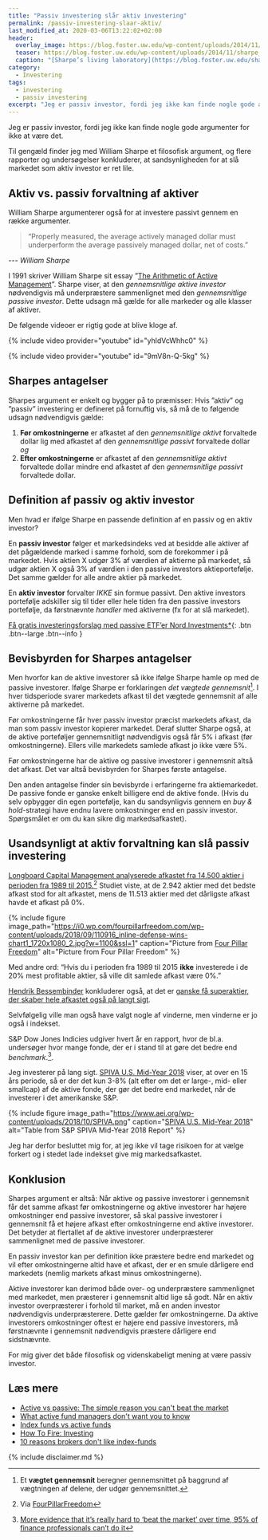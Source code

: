 ```yaml
---
title: "Passiv investering slår aktiv investering"
permalink: /passiv-investering-slaar-aktiv/
last_modified_at: 2020-03-06T13:22:02+02:00
header:
  overlay_image: https://blog.foster.uw.edu/wp-content/uploads/2014/11/sharpe_73.jpg
  teaser: https://blog.foster.uw.edu/wp-content/uploads/2014/11/sharpe_73.jpg
  caption: "[Sharpe’s living laboratory](https://blog.foster.uw.edu/sharpes-living-laboratory/)"
category:
  - Investering
tags:
  - investering
  - passiv investering
excerpt: "Jeg er passiv investor, fordi jeg ikke kan finde nogle gode argumenter for ikke at være det. William Sharpe leverer det filosofiske argument, og så er der masser af empiri."
---
```


Jeg er passiv investor, fordi jeg ikke kan finde nogle gode argumenter for ikke at være det.

Til gengæld finder jeg med William Sharpe et filosofisk argument, og flere rapporter og undersøgelser konkluderer, at sandsynligheden for at slå markedet som aktiv investor er ret lile.

## Aktiv vs. passiv forvaltning af aktiver

William Sharpe argumenterer også for at investere passivt gennem en række argumenter.

> “Properly measured, the average actively managed dollar must underperform the average passively managed dollar, net of costs.”

--- <cite>William Sharpe</cite>

I 1991 skriver William Sharpe sit essay ”[The Arithmetic of Active Management](https://www.cfapubs.org/doi/pdf/10.2469/faj.v47.n1.7)”. Sharpe viser, at den _gennemsnitlige aktive investor_ nødvendigvis må underpræstere sammenlignet med den _gennemsnitlige passive investor_. Dette udsagn må gælde for alle markeder og alle klasser af aktiver.

De følgende videoer er rigtig gode at blive kloge af.

{% include video provider="youtube" id="yhldVcWhhc0" %}

{% include video provider="youtube" id="9mV8n-Q-5kg" %}

## Sharpes antagelser

Sharpes argument er enkelt og bygger på to præmisser: Hvis ”aktiv” og ”passiv” investering er defineret på fornuftig vis, så må de to følgende udsagn nødvendigvis gælde:

1. **Før omkostningerne** er afkastet af den _gennemsnitlige aktivt_ forvaltede dollar lig med afkastet af den _gennemsnitlige passivt_ forvaltede dollar _og_
2. **Efter omkostningerne** er afkastet af den _gennemsnitlige aktivt_ forvaltede dollar mindre end afkastet af den _gennemsnitlige passivt_ forvaltede dollar.

## Definition af passiv og aktiv investor

Men hvad er ifølge Sharpe en passende definition af en passiv og en aktiv investor?

En **passiv investor** følger et markedsindeks ved at besidde alle aktiver af det pågældende marked i samme forhold, som de forekommer i på markedet. Hvis aktien X udgør 3% af værdien af aktierne på markedet, så udgør aktien X også 3% af værdien i den passive investors aktieportefølje. Det samme gælder for alle andre aktier på markedet.

En **aktiv investor** forvalter _IKKE_ sin formue passivt. Den aktive investors portefølje adskiller sig til tider eller hele tiden fra den passive investors portefølje, da førstnævnte _handler_ med aktiverne (fx for at slå markedet).

[Få gratis investeringsforslag med passive ETF’er Nord.Investments\*](/go/nord/){: .btn .btn--large .btn--info }

## Bevisbyrden for Sharpes antagelser

Men hvorfor kan de aktive investorer så ikke ifølge Sharpe hamle op med de passive investorer. Ifølge Sharpe er forklaringen _det vægtede gennemsnit_[^note]. I hver tidsperiode svarer markedets afkast til det vægtede gennemsnit af alle aktiverne på markedet. 

Før omkostningerne får hver passiv investor præcist markedets afkast, da man som passiv investor kopierer markedet. Deraf slutter Sharpe også, at de aktive porteføljer gennemsnitligt nødvendigvis også får 5% i afkast (før omkostningerne). Ellers ville markedets samlede afkast jo ikke være 5%.

Før omkostningerne har de aktive og passive investorer i gennemsnit altså det afkast. Det var altså bevisbyrden for Sharpes første antagelse.

Den anden antagelse finder sin bevisbyrde i erfaringerne fra aktiemarkedet. De passive fonde er ganske enkelt billigere end de aktive fonde. (Hvis du selv opbygger din egen portefølje, kan du sandsynligvis gennem en _buy & hold_-strategi have endnu lavere omkostninger end en passiv investor. Spørgsmålet er om du kan sikre dig markedsafkastet).

## Usandsynligt at aktiv forvaltning kan slå passiv investering

[Longboard Capital Management analyserede afkastet fra 14.500 aktier i perioden fra 1989 til 2015.](http://info.longboardfunds.com/defense-wins-championships)[^note1] Studiet viste, at de 2.942 aktier med det bedste afkast stod for alt afkastet, mens de 11.513 aktier med det dårligste afkast havde et afkast på 0%. 

[^note1]: Via [FourPillarFreedom](https://fourpillarfreedom.com/most-individual-stocks-underperform-index-funds/)

{% include figure image_path="https://i0.wp.com/fourpillarfreedom.com/wp-content/uploads/2018/09/110916_inline-defense-wins-chart1_1720x1080_2.jpg?w=1100&ssl=1"
caption="Picture from [Four Pillar Freedom](https://fourpillarfreedom.com/most-individual-stocks-underperform-index-funds/)" alt="Picture from Four Pillar Freedom" %}

Med andre ord: “Hvis du i perioden fra 1989 til 2015 **ikke** investerede i de 20% mest profitable aktier, så ville dit samlede afkast være 0%.”

[Hendrik Bessembinder](https://finans.dk/privatokonomi/ECE11549009/ganske-faa-superaktier-skaber-hele-afkastet-de-fleste-aktier-er-rent-tilsaet/?ctxref=ext) konkluderer også, at det er  [ganske få superaktier, der skaber hele afkastet også på langt sigt](https://finans.dk/privatokonomi/ECE11549009/ganske-faa-superaktier-skaber-hele-afkastet-de-fleste-aktier-er-rent-tilsaet/?ctxref=ext). 

Selvfølgelig ville man også have valgt nogle af vinderne, men vinderne er jo også i indekset.

S&P Dow Jones Indicies udgiver hvert år en rapport, hvor de bl.a. undersøger hvor mange fonde, der er i stand til at gøre det bedre end _benchmark_.[^note2].

Jeg investerer på lang sigt. [SPIVA U.S. Mid-Year 2018](https://us.spindices.com/documents/spiva/spiva-us-mid-year-2018.pdf?force_download=true) viser, at over en 15 års periode, så er der det kun 3-8% (alt efter om det er large-, mid- eller smallcap) af de aktive fonde, der gør det bedre end markedet, når de investerer i det amerikanske S&P.

[^note2]: [More evidence that it’s really hard to ‘beat the market’ over time, 95% of finance professionals can’t do it](https://www.aei.org/carpe-diem/more-evidence-that-its-really-hard-to-beat-the-market-over-time-95-of-finance-professionals-cant-do-it/)

{% include figure image_path="https://www.aei.org/wp-content/uploads/2018/10/SPIVA.png" caption="[SPIVA U.S. Mid-Year 2018](https://us.spindices.com/documents/spiva/spiva-us-mid-year-2018.pdf?force_download=true)" alt="Table from S&P SPIVA Mid-Year 2018 Report" %}

Jeg har derfor besluttet mig for, at jeg ikke vil tage risikoen for at vælge forkert og i stedet lade indekset give mig markedsafkastet.

## Konklusion

Sharpes argument er altså: Når aktive og passive investorer i gennemsnit får det samme afkast før omkostningerne og aktive investorer har højere omkostninger end passive investorer, så skal passive investorer i gennemsnit få et højere afkast efter omkostningerne end aktive investorer. Det betyder at flertallet af de aktive investorer underpræsterer sammenlignet med de passive investorer. 

En passiv investor kan per definition ikke præstere bedre end markedet og vil efter omkostningerne altid have et afkast, der er en smule dårligere end markedets (nemlig markets afkast minus omkostningerne). 

Aktive investorer kan derimod både over- og underpræstere sammenlignet med markedet, men præsterer i gennemsnit altid lige så godt. Når en aktiv investor overpræsterer i forhold til market, må en anden investor nødvendigvis underpræsterere. Dette gælder før omkostningerne. Da aktive investorers omkostninger oftest er højere end passive investorers, må førstnævnte i gennemsnit nødvendigvis præstere dårligere end sidstnævnte.

For mig giver det både filosofisk og videnskabeligt mening at være passiv investor.

[^note]: Et **vægtet gennemsnit** beregner gennemsnittet på baggrund af vægtningen af delene, der udgør gennemsnittet.

## Læs mere

- [Active vs passive: The simple reason you can't beat the market](https://realinvestmentadvice.com/active-vs-passive-the-simple-reasons-you-cant-beat-an-index/)
- [What active fund managers don't want you to know](https://www.yourmoneyblueprint.co.nz/blog-1/2019/9/29/what-active-fund-managers-dont-want-you-to-know)
- [Index funds vs active funds](https://www.howtofire.com/index-funds-vs-active-funds/)
- [How To Fire: Investing](https://www.howtofire.com/fire-guide/investing/)
- [10 reasons brokers don't like index-funds](https://paulmerriman.com/10-reasons-brokers-dont-like-index-funds/)

{% include disclaimer.md %}
